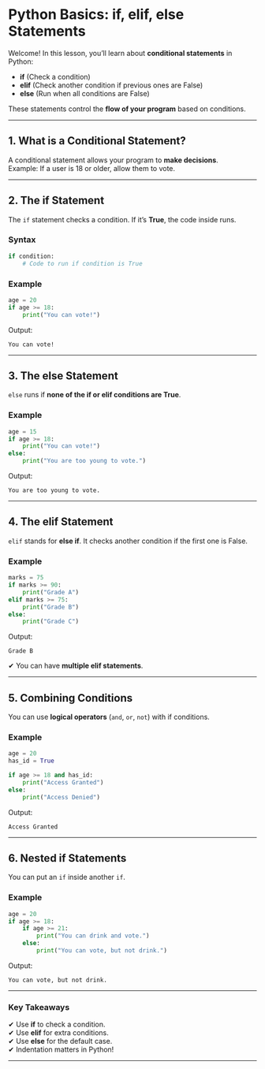 # Python Basics: if, elif, else Statements

Welcome! In this lesson, you’ll learn about **conditional statements** in Python:

- **if** (Check a condition)
- **elif** (Check another condition if previous ones are False)
- **else** (Run when all conditions are False)

These statements control the **flow of your program** based on conditions.

---

## 1. What is a Conditional Statement?

A conditional statement allows your program to **make decisions**.  
Example: If a user is 18 or older, allow them to vote.

---

## 2. The if Statement

The `if` statement checks a condition. If it’s **True**, the code inside runs.

### **Syntax**

```python
if condition:
    # Code to run if condition is True
```

### **Example**

```python
age = 20
if age >= 18:
    print("You can vote!")
```

Output:

```
You can vote!
```

---

## 3. The else Statement

`else` runs if **none of the if or elif conditions are True**.

### **Example**

```python
age = 15
if age >= 18:
    print("You can vote!")
else:
    print("You are too young to vote.")
```

Output:

```
You are too young to vote.
```

---

## 4. The elif Statement

`elif` stands for **else if**. It checks another condition if the first one is False.

### **Example**

```python
marks = 75
if marks >= 90:
    print("Grade A")
elif marks >= 75:
    print("Grade B")
else:
    print("Grade C")
```

Output:

```
Grade B
```

✔ You can have **multiple elif statements**.

---

## 5. Combining Conditions

You can use **logical operators** (`and`, `or`, `not`) with if conditions.

### **Example**

```python
age = 20
has_id = True

if age >= 18 and has_id:
    print("Access Granted")
else:
    print("Access Denied")
```

Output:

```
Access Granted
```

---

## 6. Nested if Statements

You can put an `if` inside another `if`.

### **Example**

```python
age = 20
if age >= 18:
    if age >= 21:
        print("You can drink and vote.")
    else:
        print("You can vote, but not drink.")
```

Output:

```
You can vote, but not drink.
```

---

### Key Takeaways

✔ Use **if** to check a condition.  
✔ Use **elif** for extra conditions.  
✔ Use **else** for the default case.  
✔ Indentation matters in Python!

---

